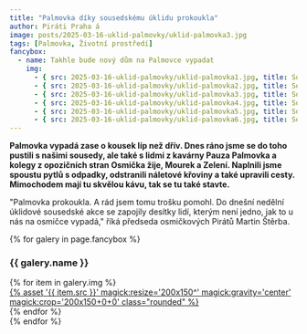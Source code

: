 ```yaml
---
title: "Palmovka díky sousedskému úklidu prokoukla"
author: Piráti Praha á
image: posts/2025-03-16-uklid-palmovky/uklid-palmovka3.jpg
tags: [Palmovka, Životní prostředí]
fancybox:
  - name: Takhle bude nový dům na Palmovce vypadat
    img:
      - { src: 2025-03-16-uklid-palmovky/uklid-palmovka1.jpg, title: Sousedská akce na Palmovce }
      - { src: 2025-03-16-uklid-palmovky/uklid-palmovka2.jpg, title: Sousedská akce na Palmovce }
      - { src: 2025-03-16-uklid-palmovky/uklid-palmovka3.jpg, title: Sousedská akce na Palmovce }
      - { src: 2025-03-16-uklid-palmovky/uklid-palmovka4.jpg, title: Sousedská akce na Palmovce }
      - { src: 2025-03-16-uklid-palmovky/uklid-palmovka5.jpg, title: Sousedská akce na Palmovce }
      - { src: 2025-03-16-uklid-palmovky/uklid-palmovka6.jpg, title: Sousedská akce na Palmovce }
---
```


**Palmovka vypadá zase o kousek líp než dřív. Dnes ráno jsme se do toho pustili s našimi sousedy, ale také s lidmi z kavárny Pauza Palmovka a kolegy z opozičních stran Osmička žije, Mourek a Zelení. Naplnili jsme spoustu pytlů s odpadky, odstranili náletové křoviny a také upravili cesty. Mimochodem mají tu skvělou kávu, tak se tu také stavte.**

"Palmovka prokoukla. A rád jsem tomu trošku pomohl. Do dnešní nedělní úklidové sousedské akce se zapojily desítky lidí, kterým není jedno, jak to u nás na osmičce vypadá," říká předseda osmičkových Pirátů Martin Štěrba. 

{% for galery in page.fancybox %}
<div class="mt-4">
  <h3>{{ galery.name }}</h3>
  <div class="grid grid-cols-4 gap-4">
  {% for item in galery.img %}
    <div class="">
      <a data-fancybox="gallery" href="{% asset '{{ item.src }}' @path %}" data-caption="{{ item.title }}">{% asset '{{ item.src }}' magick:resize='200x150^' magick:gravity='center' magick:crop='200x150+0+0' class="rounded" %}</a>
    </div>
  {% endfor %}
  </div>
</div>
{% endfor %}
<br/>


